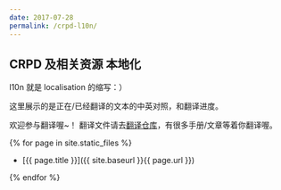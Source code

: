 ```yaml
---
date: 2017-07-28
permalink: /crpd-l10n/
---
```


## CRPD 及相关资源 本地化

l10n 就是 localisation 的缩写：）

这里展示的是正在/已经翻译的文本的中英对照，和翻译进度。

欢迎参与翻译喔~！ 翻译文件请去[翻译仓库](https://github.com/mdrights/CRPD-l10n-zh)，有很多手册/文章等着你翻译喔。


{% for page in site.static_files %}

   + [{{ page.title }}]({{ site.baseurl }}{{ page.url }})

{% endfor %}
